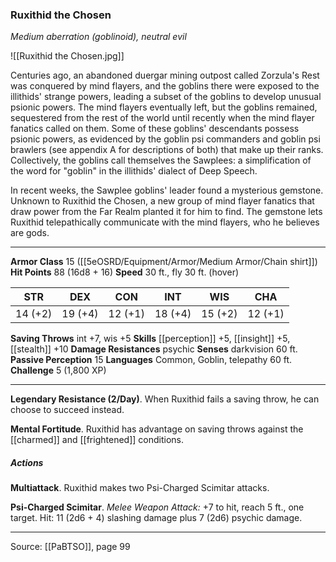 ### Ruxithid the Chosen
_Medium aberration (goblinoid), neutral evil_

![[Ruxithid the Chosen.jpg]]

Centuries ago, an abandoned duergar mining outpost called Zorzula's Rest was conquered by mind flayers, and the goblins there were exposed to the illithids' strange powers, leading a subset of the goblins to develop unusual psionic powers. The mind flayers eventually left, but the goblins remained, sequestered from the rest of the world until recently when the mind flayer fanatics called on them. Some of these goblins' descendants possess psionic powers, as evidenced by the goblin psi commanders and goblin psi brawlers (see appendix A for descriptions of both) that make up their ranks. Collectively, the goblins call themselves the Sawplees: a simplification of the word for "goblin" in the illithids' dialect of Deep Speech.

In recent weeks, the Sawplee goblins' leader found a mysterious gemstone. Unknown to Ruxithid the Chosen, a new group of mind flayer fanatics that draw power from the Far Realm planted it for him to find. The gemstone lets Ruxithid telepathically communicate with the mind flayers, who he believes are gods.

---

**Armor Class** 15 ([[5eOSRD/Equipment/Armor/Medium Armor/Chain shirt]])
**Hit Points** 88 (16d8 + 16)
**Speed** 30 ft., fly 30 ft. (hover)

| STR     | DEX     | CON     | INT     | WIS     | CHA     |
|---------|---------|---------|---------|---------|---------|
| 14 (+2) | 19 (+4) | 12 (+1) | 18 (+4) | 15 (+2) | 12 (+1) |

**Saving Throws** int +7, wis +5
**Skills** [[perception]] +5, [[insight]] +5, [[stealth]] +10
**Damage Resistances** psychic
**Senses** darkvision 60 ft.
**Passive Perception** 15
**Languages** Common, Goblin, telepathy 60 ft.
**Challenge** 5 (1,800 XP)

---

**Legendary Resistance (2/Day)**. When Ruxithid fails a saving throw, he can choose to succeed instead.

**Mental Fortitude**. Ruxithid has advantage on saving throws against the [[charmed]] and [[frightened]] conditions.

##### Actions
**Multiattack**. Ruxithid makes two Psi-Charged Scimitar attacks.

**Psi-Charged Scimitar**. _Melee Weapon Attack:_ +7 to hit, reach 5 ft., one target. Hit: 11 (2d6 + 4) slashing damage plus 7 (2d6) psychic damage.

---

Source: [[PaBTSO]], page 99
